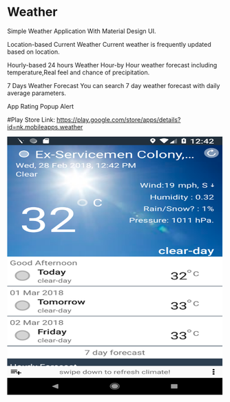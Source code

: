 # Weather
Simple Weather Application With Material Design UI.

Location-based Current Weather
Current weather is frequently updated based on location.

Hourly-based 24 hours Weather
Hour-by Hour weather forecast including temperature,Real feel and chance of precipitation.

7 Days Weather Forecast
You can search 7 day weather forecast with daily average parameters. 

App Rating Popup Alert

#Play Store Link:
https://play.google.com/store/apps/details?id=nk.mobileapps.weather

<img src="https://github.com/mobileappsnk/Weather/blob/master/Screenshot_1519801930.png" width="500" height="600"> 


